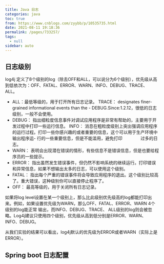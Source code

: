 ```yaml
---
title: Java 日志
categories: java
toc: true
from: https://www.cnblogs.com/zyybb/p/10535735.html
date: 2021-08-11 19:18:36
permalink: /pages/733257/
tags: 
  - null
sidebar: auto
---
```




## 日志级别

log4j 定义了8个级别的log（除去OFF和ALL，可以说分为6个级别），优先级从高到低依次为：OFF、FATAL、ERROR、WARN、INFO、DEBUG、TRACE、 ALL。

- ALL：最低等级的，用于打开所有日志记录。
TRACE： designates finer-grained informational events than the - DEBUG.Since:1.2.12，很低的日志级别，一般不会使用。
- DEBUG： 指出细粒度信息事件对调试应用程序是非常有帮助的，主要用于开发过程中打印一些运行信息。
INFO：  消息在粗粒度级别上突出强调应用程序的运行过程。打印一些你感兴趣的或者重要的信息，这个可以用于生产环境中输出程序运- 行的一些重要信息，但是不能滥用，避免打印  　　　　过多的日志。
- WARN： 表明会出现潜在错误的情形，有些信息不是错误信息，但是也要给程序员的一些提示。
- ERROR： 指出虽然发生错误事件，但仍然不影响系统的继续运行。打印错误和异常信息，如果不想输出太多的日志，可以使用这个级别。
- FATAL： 指出每个严重的错误事件将会导致应用程序的退出。这个级别比较高了。重大错误，这种级别你可以直接停止程序了。
- OFF： 最高等级的，用于关闭所有日志记录。

如果将log level设置在某一个级别上，那么比此级别优先级高的log都能打印出来。例如，如果设置优先级为WARN，那么OFF、FATAL、ERROR、WARN 4个级别的log能正常              输出，而INFO、DEBUG、TRACE、 ALL级别的log则会被忽略。Log4j建议只使用四个级别，优先级从高到低分别是ERROR、WARN、INFO、DEBUG。

从我们实验的结果可以看出，log4j默认的优先级为ERROR或者WARN（实际上是ERROR）。



## Spring boot 日志配置

